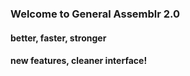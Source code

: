 ### Welcome to General Assemblr 2.0
#### better, faster, stronger
#### new features, cleaner interface!
